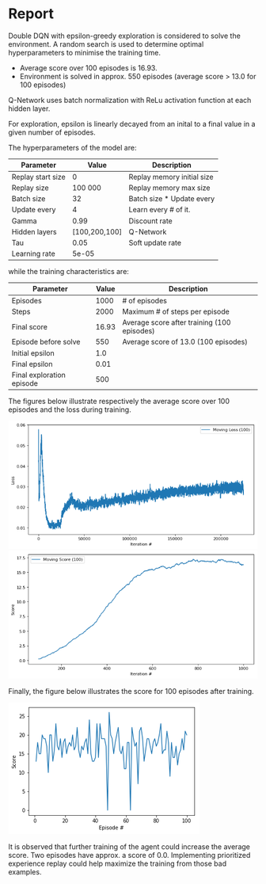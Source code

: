 # Report

Double DQN with epsilon-greedy exploration is considered to solve the environment. A random search is used to determine optimal hyperparameters to minimise the training time.

- Average score over 100 episodes is 16.93.
- Environment is solved in approx. 550 episodes (average score > 13.0 for 100 episodes)

Q-Network uses batch normalization with ReLu activation function at each hidden layer. 

For exploration, epsilon is linearly decayed from an inital to a final value in a given number of episodes.

The hyperparameters of the model are:

Parameter | Value | Description
------------ | ------------- | -------------
Replay start size | 0 | Replay memory initial size
Replay size | 100 000 | Replay memory max size 
Batch size | 32 | Batch size * Update every
Update every | 4 | Learn every # of it.
Gamma | 0.99 | Discount rate 
Hidden layers | [100,200,100] | Q-Network
Tau | 0.05 | Soft update rate 
Learning rate | 5e-05

while the training characteristics are:

Parameter | Value | Description
------------ | ------------- | -------------
Episodes | 1000 | # of episodes
Steps | 2000 | Maximum # of steps per episode
Final score | 16.93| Average score after training (100 episodes)
Episode before solve | 550 | Average score of 13.0 (100 episodes)
Initial epsilon | 1.0 |
Final epsilon | 0.01 |
Final exploration episode | 500 | 

The figures below illustrate respectively the average score over 100 episodes and the loss during training.  

![loss](assets/loss.png)
![score](assets/score.png)

Finally, the figure below illustrates the score for 100 episodes after training.

![score_100](assets/score_100.png)

It is observed that further training of the agent could increase the average score. Two episodes have approx. a score of 0.0. Implementing prioritized experience replay could help maximize the training from those bad examples.